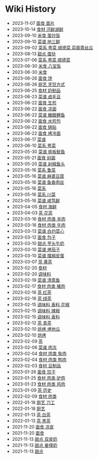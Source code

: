 # Wiki History

- 2023-11-07        [面食 面片](/0073_面食_面片)
- 2023-10-14        [食材 河鲜湖鲜](/0072_食材_河鲜湖鲜)
- 2023-09-10        [米食 蛋炒饭](/0071_米食_蛋炒饭)
- 2023-09-10        [菜谱 地三鲜](/0070_菜谱_地三鲜)
- 2023-09-02        [菜系 粤菜 顺德菜 蒜蓉蒸丝瓜](/0069_菜系_粤菜_顺德菜_蒜蓉蒸丝瓜)
- 2023-08-13        [甜点 蛋挞](/0068_甜点_蛋挞)
- 2023-07-06        [菜系 粤菜 顺德菜](/0067_菜系_粤菜_顺德菜)
- 2023-06-30        [米食 八宝饭](/0066_米食_八宝饭)
- 2023-06-30        [米食](/0065_米食)
- 2023-06-26        [面食 饼](/0063_面食_饼)
- 2023-06-26        [厨艺 烹饪方式](/0064_厨艺_烹饪方式)
- 2023-06-25        [食材 奶制品](/0062_食材_奶制品)
- 2023-06-23        [菜谱 卤毛豆](/0061_菜谱_卤毛豆)
- 2023-06-22        [面食 生煎](/0056_面食_生煎)
- 2023-06-22        [面食 凉面](/0058_面食_凉面)
- 2023-06-22        [菜谱 糖醋鲤鱼](/0060_菜谱_糖醋鲤鱼)
- 2023-06-22        [面食 水煎包](/0055_面食_水煎包)
- 2023-06-22        [面食 锅贴](/0057_面食_锅贴)
- 2023-06-22        [面食 烤冷面](/0059_面食_烤冷面)
- 2023-06-17        [菜谱](/0054_菜谱)
- 2023-06-10        [菜系 粤菜](/0053_菜系_粤菜)
- 2023-05-30        [菜谱 铁板鱿鱼](/0020_菜谱_铁板鱿鱼)
- 2023-05-21        [面食 焖面](/0021_面食_焖面)
- 2023-05-20        [菜谱 剁椒鱼头](/0022_菜谱_剁椒鱼头)
- 2023-05-16        [菜系 鲁菜](/0019_菜系_鲁菜)
- 2023-05-16        [菜谱 麻婆豆腐](/0023_菜谱_麻婆豆腐)
- 2023-05-16        [菜谱 鱼香肉丝](/0025_菜谱_鱼香肉丝)
- 2023-05-16        [菜系](/0017_菜系)
- 2023-05-16        [菜系 川菜](/0018_菜系_川菜)
- 2023-05-16        [菜谱 咸笃鲜](/0024_菜谱_咸笃鲜)
- 2023-04-05        [食材 海鲜](/0004_食材_海鲜)
- 2023-04-03        [茶 花茶](/0026_茶_花茶)
- 2023-03-16        [食材 肉类 羊肉](/0013_食材_肉类_羊肉)
- 2023-03-16        [食材 肉类 牛肉](/0014_食材_肉类_牛肉)
- 2023-03-13        [菜谱 白灼菜心](/0027_菜谱_白灼菜心)
- 2023-03-12        [面食 包子](/0028_面食_包子)
- 2023-03-10        [甜点 芋头牛奶](/0030_甜点_芋头牛奶)
- 2023-03-10        [菜谱 烤茄子](/0031_菜谱_烤茄子)
- 2023-03-10        [菜谱 擂椒皮蛋](/0029_菜谱_擂椒皮蛋)
- 2023-03-07        [茶 黄茶](/0032_茶_黄茶)
- 2023-02-20        [食材](/0003_食材)
- 2023-02-20        [调味料](/0007_调味料)
- 2023-02-19        [菜谱 清蒸鱼](/0033_菜谱_清蒸鱼)
- 2023-02-17        [食材 肉类 猪肉](/0016_食材_肉类_猪肉)
- 2023-02-16        [茶 红茶](/0034_茶_红茶)
- 2023-02-16        [茶 绿茶](/0035_茶_绿茶)
- 2023-02-15        [调味料 香料 花椒](/0008_调味料_香料_花椒)
- 2023-02-15        [调味料 辣椒](/0009_调味料_辣椒)
- 2023-02-15        [调味料 香料](/0036_调味料_香料)
- 2023-02-12        [茶 青茶](/0037_茶_青茶)
- 2023-02-10        [烘烤 烤地瓜](/0039_烘烤_烤地瓜)
- 2023-02-10        [烘烤](/0038_烘烤)
- 2023-02-09        [茶](/0040_茶)
- 2023-02-06        [菜谱 肉冻](/0041_菜谱_肉冻)
- 2023-02-04        [食材 肉类 兔肉](/0015_食材_肉类_兔肉)
- 2023-02-04        [食材 肉类 鸭肉](/0010_食材_肉类_鸭肉)
- 2023-02-03        [食材 豆制品](/0006_食材_豆制品)
- 2023-01-26        [面食 饺子](/0042_面食_饺子)
- 2023-01-25        [食材 肉类 驴肉](/0012_食材_肉类_驴肉)
- 2023-01-23        [食材 肉类 鸡肉](/0011_食材_肉类_鸡肉)
- 2023-01-09        [茶 历史](/0043_茶_历史)
- 2022-02-09        [食材 肉类](/0005_食材_肉类)
- 2022-01-18        [厨艺 刀工](/0044_厨艺_刀工)
- 2022-01-18        [厨艺](/0045_厨艺)
- 2022-01-13        [茶 白茶](/0046_茶_白茶)
- 2022-01-13        [茶 黑茶](/0047_茶_黑茶)
- 2021-11-20        [面食 凉皮](/0048_面食_凉皮)
- 2021-11-20        [面食](/0049_面食)
- 2021-11-13        [甜点 双皮奶](/0052_甜点_双皮奶)
- 2021-11-13        [甜点 姜撞奶](/0050_甜点_姜撞奶)
- 2021-11-13        [甜点](/0051_甜点)
